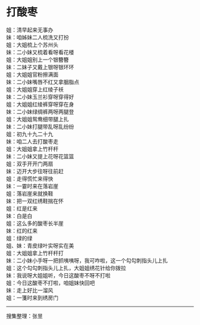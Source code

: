 # 打酸枣

姐：清早起来无事办  
妹：咱姊妹二人梳洗又打扮  
姐：大姐梳上个苏州头  
妹：二小妹又梳着看呀看花楼  
姐：大姐姐别上一个银簪簪  
妹：二妹子又戴上银呀银环环  
姐：大姐姐官粉擦满面  
妹：二小妹嘴唇不红又拿胭脂点  
姐：大姐姐穿上红绫子袄  
妹：二小妹玉兰衫穿呀穿得好  
姐：大姐姐红绫裤穿呀穿在身  
妹：二小妹绿绸裤两呀两腿登  
姐：大姐姐鸳鸯细带腿上扎  
妹：二小妹打腿带乱呀乱纷纷  
姐：初九十九二十九  
妹：咱二人去打酸枣走  
姐：大姐姐拿上竹杆杆  
妹：二小妹又提上花呀花篮篮  
姐：双手开开门两扇  
妹：迈开大步往呀往前赶  
姐：走得慌忙来得快  
妹：一霎时来在落岩崖  
姐：落岩崖来就换鞋  
妹：把一双红绣鞋揣在怀  
姐：红是红来  
妹：白是白  
姐：这么多的酸枣长半崖  
妹：红的红来  
姐：绿的绿  
姐、妹：青皮绿叶实呀实在美  
姐：大姐姐拿上竹杆杆打  
妹：二小妹小手呀一把抓咦咦呀，我可咋啦，这一个勾勾刺指头儿上扎  
姐：这个勾勾刺指头儿上扎，大姐姐绣花针给你拨拉  
妹：我说呀大姐姐听，今日这酸枣不呀不打啦  
姐：今日这酸枣不打啦，咱姐妹快回吧  
妹：走上好比一溜风  
姐：一箋时来到绣房门

---

搜集整理：张昱